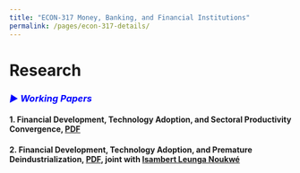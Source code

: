 ```yaml
---
title: "ECON-317 Money, Banking, and Financial Institutions"
permalink: /pages/econ-317-details/
---
```


# Research

### <i style="color:blue;"> ▶ Working Papers</i>
<!-- <hr style="border-top: 5px solid #000;"> -->

#### 1. Financial Development, Technology Adoption, and Sectoral Productivity Convergence, <a href="https://avoumatsodo.github.io/files/Financial_Development_Technology_Adoption_Sectoral_Productivity_Convergence.pdf" target="_blank"> PDF </a>
<!-- <details>
 <summary>&nbsp;&nbsp;&nbsp;Abstract</summary>
<p align="justify">   This paper documents  differences in productivity convergence patterns across key economic sectors and introduces an endogenous growth model to explain them. The model predicts that sectors with higher technological frontier growth, like agriculture, will converge more slowly than those with lower frontier growth, such as services. It also shows that aggregate divergence may transition to convergence as sectors catch up. As GDP per capita rises, even amid divergence, financial constraints ease, enabling lagging sectors to adopt more intensively technologies and accelerate productivity growth, reinforcing aggregate wealth and creating a positive feedback loop. </p>
<hr style="border-top: 2px solid #8c8b8b; width:100%;">
</details> -->
#### 2. Financial Development, Technology Adoption, and Premature Deindustrialization,  <a href="https://avoumatsodo.github.io/files/Financial_development_and_structural_change.pdf" target="_blank">PDF</a>, joint with <a href="https://sites.google.com/view/isambertleunga/home" target="_blank">Isambert Leunga Noukwé</a> 
<!-- <details>
 <summary>&nbsp;&nbsp;&nbsp;Abstract</summary>
<p align="justify">   Rodrik (2016) pointed out that late industrializing countries are experiencing a lower peak at lower income levels in the manufacturing employment share hump-shaped path. The present study develops a theoretical model to analyze the dynamics of industrialization and deindustrialization in developing countries and their integration with earlier industrialized economies. The findings suggest that financial development plays a crucial role in both accelerating industrialization and facilitating deindustrialization. Moreover, the model reveals that when developing countries integrate with economies in deindustrialization phase, the technological frontier in the manufacturing sector becomes relatively further ahead compared to the services sector. This discrepancy in technological proximity between sectors influences the differential productivity growth rates in manufacturing and services, driving an early shift towards the services sector. The model is calibrated to South African data from 1960 to 2010 and provides empirical support for these findings. </p>
<hr style="border-top: 2px solid #8c8b8b; width:100%;">
</details> -->
